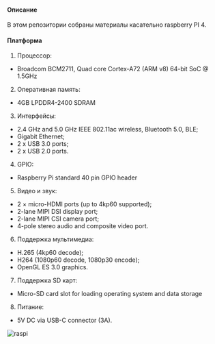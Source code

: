 #### Описание

В этом репозитории собраны материалы касательно raspberry PI 4.

#### Платформа

1. Процессор:
- Broadcom BCM2711, Quad core Cortex-A72 (ARM v8) 64-bit SoC @ 1.5GHz

2. Оперативная память:
- 4GB LPDDR4-2400 SDRAM

3. Интерфейсы:
- 2.4 GHz and 5.0 GHz IEEE 802.11ac wireless, Bluetooth 5.0, BLE;
- Gigabit Ethernet;
- 2 x USB 3.0 ports;
- 2 x USB 2.0 ports.

4. GPIO:
- Raspberry Pi standard 40 pin GPIO header

5. Видео и звук:

- 2 × micro-HDMI ports (up to 4kp60 supported);
- 2-lane MIPI DSI display port;
- 2-lane MIPI CSI camera port;
- 4-pole stereo audio and composite video port.

6. Поддержка мультимедиа:

- H.265 (4kp60 decode);
- H264 (1080p60 decode, 1080p30 encode);
- OpenGL ES 3.0 graphics.

7. Поддержка SD карт:

- Micro-SD card slot for loading operating system and data storage

8. Питание:

- 5V DC via USB-C connector (3A).

![raspi]()

